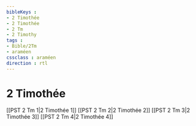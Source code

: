 ```yaml
---
bibleKeys : 
- 2 Timothée
- 2 Timothée
- 2 Tm
- 2 Timothy
tags : 
- Bible/2Tm
- araméen
cssclass : araméen
direction : rtl
---
```


# 2 Timothée

[[PST 2 Tm 1|2 Timothée 1]]
[[PST 2 Tm 2|2 Timothée 2]]
[[PST 2 Tm 3|2 Timothée 3]]
[[PST 2 Tm 4|2 Timothée 4]]
